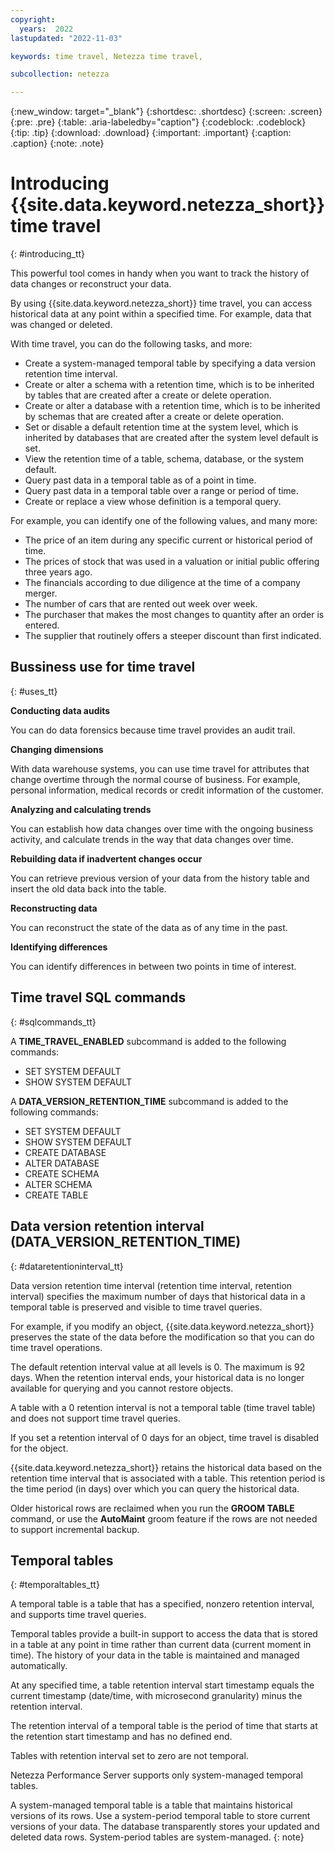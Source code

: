 ```yaml
---
copyright:
  years:  2022
lastupdated: "2022-11-03"

keywords: time travel, Netezza time travel,

subcollection: netezza

---
```


{:new_window: target="_blank"}
{:shortdesc: .shortdesc}
{:screen: .screen}
{:pre: .pre}
{:table: .aria-labeledby="caption"}
{:codeblock: .codeblock}
{:tip: .tip}
{:download: .download}
{:important: .important}
{:caption: .caption}
{:note: .note}

# Introducing {{site.data.keyword.netezza_short}} time travel
{: #introducing_tt}

This powerful tool comes in handy when you want to track the history of data changes or reconstruct your data.

By using {{site.data.keyword.netezza_short}} time travel, you can access historical data at any point within a specified time. For example, data that was changed or deleted.

With time travel, you can do the following tasks, and more:

- Create a system-managed temporal table by specifying a data version retention time interval.
- Create or alter a schema with a retention time, which is to be inherited by tables that are created after a create or delete operation.
- Create or alter a database with a retention time, which is to be inherited by schemas that are created after a create or delete operation.
- Set or disable a default retention time at the system level, which is inherited by databases that are created after the system level default is set.
- View the retention time of a table, schema, database, or the system default.
- Query past data in a temporal table as of a point in time.
- Query past data in a temporal table over a range or period of time.
- Create or replace a view whose definition is a temporal query.


For example, you can identify one of the following values, and many more:

- The price of an item during any specific current or historical period of time.
- The prices of stock that was used in a valuation or initial public offering three years ago.
- The financials according to due diligence at the time of a company merger.
- The number of cars that are rented out week over week.
- The purchaser that makes the most changes to quantity after an order is entered.
- The supplier that routinely offers a steeper discount than first indicated.

## Bussiness use for time travel
{: #uses_tt}

**Conducting data audits**

You can do data forensics because time travel provides an audit trail.

**Changing dimensions**

With data warehouse systems, you can use time travel for attributes that change overtime through the normal course of business.
For example, personal information, medical records or credit information of the customer.

**Analyzing and calculating trends**

You can establish how data changes over time with the ongoing business activity,
and calculate trends in the way that data changes over time.

**Rebuilding data if inadvertent changes occur**

You can retrieve previous version of your data from the history table and insert
the old data back into the table.

**Reconstructing data**

You can reconstruct the state of the data as of any time in the past.

**Identifying differences**

You can identify differences in between two points in time of interest.

## Time travel SQL commands
{: #sqlcommands_tt}

A **TIME_TRAVEL_ENABLED** subcommand is added to the following commands:

- SET SYSTEM DEFAULT
- SHOW SYSTEM DEFAULT

A **DATA_VERSION_RETENTION_TIME** subcommand is added to the following commands:

- SET SYSTEM DEFAULT
- SHOW SYSTEM DEFAULT
- CREATE DATABASE
- ALTER DATABASE
- CREATE SCHEMA
- ALTER SCHEMA
- CREATE TABLE

## Data version retention interval (DATA_VERSION_RETENTION_TIME)
{: #dataretentioninterval_tt}

Data version retention time interval (retention time interval, retention interval) specifies the maximum number of days that historical data in a temporal table is preserved and visible to time travel queries.

For example, if you modify an object, {{site.data.keyword.netezza_short}} preserves the state of the data before the modification so that you can do time travel operations.

The default retention interval value at all levels is 0. The maximum is 92 days. When the retention interval ends, your historical data is no longer available for querying and you cannot restore objects.

A table with a 0 retention interval is not a temporal table (time travel table) and does not support time travel queries.

If you set a retention interval of 0 days for an object, time travel is disabled for the object.

{{site.data.keyword.netezza_short}} retains the historical data based on the retention time interval that is associated with a table. This retention period is the time period (in days) over which you can query the historical data.

Older historical rows are reclaimed when you run the **GROOM TABLE** command, or use the **AutoMaint** groom feature if the rows are not needed to support incremental backup.

## Temporal tables
{: #temporaltables_tt}

A temporal table is a table that has a specified, nonzero retention interval, and supports time travel queries.

Temporal tables provide a built-in support to access the data that is stored in a table at any point in time rather than current data (current moment in time). The history of your data in the table is maintained and managed automatically.

At any specified time, a table retention interval start timestamp equals the current timestamp (date/time, with microsecond granularity) minus the retention interval.

The retention interval of a temporal table is the period of time that starts at the retention start timestamp and has no defined end.

Tables with retention interval set to zero are not temporal.

Netezza Performance Server supports only system-managed temporal tables.

A system-managed temporal table is a table that maintains historical versions of its rows. Use a system-period temporal table to store current versions of your data. The database transparently stores your updated and deleted data rows. System-period tables are system-managed.
{: note}
